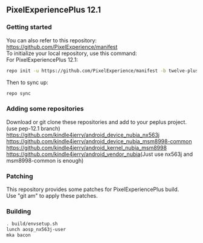 ## PixelExperiencePlus 12.1
### Getting started
You can also refer to this repository: <https://github.com/PixelExperience/manifest>  
To initialize your local repository, use this command:  
For PixelExperiencePlus 12.1:  
```bash
repo init -u https://github.com/PixelExperience/manifest -b twelve-plus --depth=1
```
Then to sync up:  
```bash
repo sync
```
### Adding some repositories
Download or git clone these repositories and add to your peplus project.(use pep-12.1 branch)  
<https://github.com/kindle4jerry/android_device_nubia_nx563j>  
<https://github.com/kindle4jerry/android_device_nubia_msm8998-common>  
<https://github.com/kindle4jerry/android_kernel_nubia_msm8998>  
<https://github.com/kindle4jerry/android_vendor_nubia>(Just use nx563j and msm8998-common is enough)  
### Patching
This repository provides some patches for PixelExperiencePlus build.  
Use "git am" to apply these patches.  
### Building
```bash
. build/envsetup.sh
lunch aosp_nx563j-user
mka bacon
```

